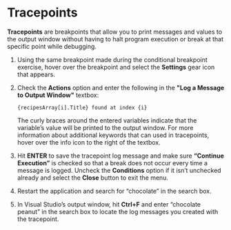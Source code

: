 # Tracepoints
**Tracepoints** are breakpoints that allow you to print messages and values to the output window without having to halt program execution or break at that specific point while debugging.

1.	Using the same breakpoint made during the conditional breakpoint exercise, hover over the breakpoint and select the **Settings** gear icon that appears.

2.	Check the **Actions** option and enter the following in the **"Log a Message to Output Window"** textbox:

    `{recipesArray[i].Title} found at index {i}`

    The curly braces around the entered variables indicate that the variable’s value will be printed to the output window.  For more information about additional keywords that can used in tracepoints, hover over the info icon to the right of the textbox.

3.	Hit **ENTER** to save the tracepoint log message and make sure **“Continue Execution”** is checked so that a break does not occur every time a message is logged.  Uncheck the **Conditions** option if it isn’t unchecked already and select the **Close** button to exit the menu.

4.	Restart the application and search for “chocolate” in the search box.

5.	In Visual Studio’s output window, hit **Ctrl+F** and enter “chocolate peanut” in the search box to locate the log messages you created with the tracepoint.


